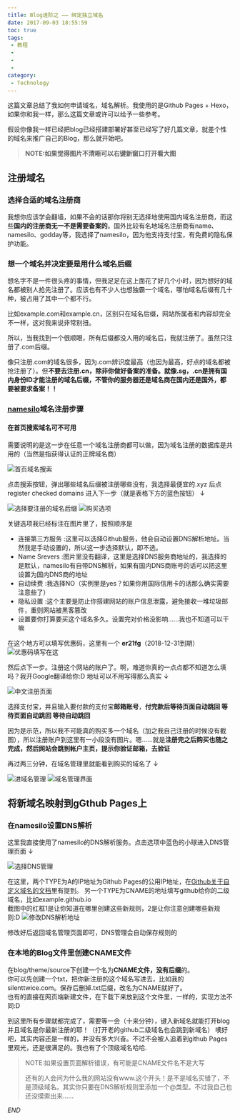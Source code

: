 ```yaml
---
title: Blog进阶之 —— 绑定独立域名
date: 2017-09-03 18:55:59
toc: true
tags:
 - 教程
 - 
 - 
 - 
category:
 - Technology
---
```

这篇文章总结了我如何申请域名，域名解析。我使用的是Github Pages + Hexo，如果你和我一样，那么这篇文章或许可以给予一些参考。
<!--more-->  


假设你像我一样已经把blog已经搭建部署好甚至已经写了好几篇文章，就差个性的域名来推广自己的Blog，那么就开始吧。  
> **NOTE:如果觉得图片不清晰可以右键新窗口打开看大图**
## 注册域名
### 选择合适的域名注册商
我想你应该学会翻墙，如果不会的话那你将别无选择地使用国内域名注册商，而这些**国内的注册商无一不是需要备案的**。国外比较有名地域名注册商有name、namesilo、godday等，我选择了namesilo，因为他支持支付宝，有免费的隐私保护功能。
### 想一个域名并决定要是用什么域名后缀
想名字不是一件很头疼的事情，但我足足在这上面花了好几个小时，因为想好的域名都被别人抢先注册了。应该也有不少人也想独霸一个域名，哪怕域名后缀有几十种，被占用了其中一个都不行。  
  
  比如example.com和example.cn，区别只在域名后缀，网站所属者和内容却完全不一样，这对我来说非常别扭。

  所以，当我找到一个很顺眼，所有后缀都没人用的域名后，我就注册了。虽然只注册了.com后缀。

  像只注册.com的域名很多，因为.com辨识度最高（也因为最高，好点的域名都被抢注册了）。但**不要去注册.cn，除非你做好备案的准备。就像.sg，.cn是拥有国内身份ID才能注册的域名后缀，不管你的服务器还是域名商在国内还是国外，都要被要求备案！！**

###  [namesilo](https://www.namesilo.com/?rid=f208e53zi)域名注册步骤
#### 在首页搜索域名可不可用
需要说明的是这一步在任意一个域名注册商都可以做，因为域名注册的数据库是共用的（当然是指获得认证的正牌域名商）

![首页域名搜索][1]
  
点击搜索按钮，弹出哪些域名后缀被注册哪些没有，我选择最便宜的.xyz 后点register checked domains 进入下一步（就是表格下方的蓝色按钮） ↓
  
![选择要注册的域名后缀][2]
![购买选项][3]
  
关键选项我已经标注在图片里了，按照顺序是  
*   连接第三方服务 :这里可以选择Github服务，他会自动设置DNS解析地址。当然我是手动设置的，所以这一步选择默认，即不选。
*   Name Srevers :图片里没有翻译，这里是选择DNS服务商地址的，我选择的是默认，namesilo有自带DNS解析，如果有国内DNS商账号的话可以把这里设置为国内DNS商的地址
*   自动续费 :我选择NO（实例里是yes？如果你用国际信用卡的话那么确实需要注意些了）
*   隐私设置 :这个主要是防止你搭建网站的账户信息泄露，避免接收一堆垃圾邮件，重则网站被黑客篡改
*   设置要你打算要买这个域名多久。设置完对价格没影响......我也不知道可以干嘛 

在这个地方可以填写优惠码，这里有一个 **er21fg**（2018-12-31到期）
![优惠码填写在这][4]
  
然后点下一步。注册这个网站的账户了。啊，难道你真的一点点都不知道怎么填吗？我开Google翻译给你:D   地址可以不用写得那么真实 ↓

![中文注册页面][5]

选择支付宝，并且输入要付款的支付宝**邮箱账号**，**付完款后等待页面自动跳回 等待页面自动跳回 等待自动跳回**

因为是示范，所以我不可能真的购买多一个域名（加之我自己注册的时候没有截图），所以注册账户到这里有一小段没有图片。嗯......就是**注册完之后购买也随之完成，然后网站会跳到帐户主页，提示你验证邮箱，去验证**  
  
再过两三分钟，在域名管理里就能看到购买的域名了 ↓

![进域名管理][6]
![域名管理界面][7]
  
## 将新域名映射到gGthub  Pages上
### 在namesilo设置DNS解析
这里我直接使用了namesilo的DNS解析服务。点击选项中蓝色的小球进入DNS管理页面 ↓ 

![选择DNS管理][8]

在这里，两个TYPE为A的IP地址为Github Pages的公用IP地址，在[Github关于自定义域名的文档](https://help.github.com/articles/setting-up-an-apex-domain/#configuring-a-records-with-your-dns-provider)里有提到。  另一个TYPE为CNAME的地址填写github给你的二级域名，比如example.github.io  
截图中的红框1是让你知道在哪里创建这些新规则，2是让你注意创建哪些新规则:D
![修改DNS解析地址][9]
  
  修改好后返回域名管理页面即可，DNS管理会自动保存规则的
### 在本地的Blog文件里创建CNAME文件
在blog/theme/source下创建一个名为**CNAME文件，没有后缀**的。  
你可以先创建一个txt，把你新注册的这个域名写进去，比如我的silenttwice.com。保存后删掉.txt后缀，改名为CNAME就好了。  
也有的直接在网页端新建文件，在下载下来放到这个文件里，一样的，实现方法不同:D  
  
  到这里所有步骤就都完成了，需要等一会（十来分钟），键入新域名就能打开blog并且域名是你最新注册的耶！（打开老的github二级域名也会跳到新域名）
  噢好吧，其实内容还是一样的，并没有多大兴奋。不过不会被人追着到github Pages里观光，还是很满足的。我也有了个顶级域名哈哈.

> NOTE:如果设置页面解析错误，有可能是CNAME文件名不是大写  
> 
> 还有的人会问为什么我的网站没有www.这个开头！是不是域名买错了，不是顶级域名。其实你只要在DNS解析规则里添加一个@类型。不过我自己也还没摸索出来......
  




*END*

[1]: \images\post\%E9%A6%96%E9%A1%B5%E5%9F%9F%E5%90%8D%E6%90%9C%E7%B4%A2.png
[2]: \images\post\%E9%80%89%E6%8B%A9%E8%A6%81%E6%B3%A8%E5%86%8C%E7%9A%84%E5%9F%9F%E5%90%8D%E5%90%8E%E7%BC%80.png
[3]: \images\post\%E8%B4%AD%E4%B9%B0%E9%80%89%E9%A1%B9.png
[4]: \images\post\%E5%A1%AB%E5%86%99%E4%BC%98%E6%83%A0%E7%A0%81.png
[5]: \images\post\%E4%B8%AD%E6%96%87%E7%89%88%E6%B3%A8%E5%86%8C%E9%A1%B5%E9%9D%A2.png
[6]: \images\post\%E9%80%89%E6%8B%A9%E5%9F%9F%E5%90%8D%E7%AE%A1%E7%90%86.png
[7]: \images\post\%E5%9F%9F%E5%90%8D%E7%AE%A1%E7%90%86%E7%95%8C%E9%9D%A2.png
[8]: \images\post\%E9%80%89%E6%8B%A9DNS%E7%AE%A1%E7%90%86.png
[9]: \images\post\%E8%AE%BE%E7%BD%AEDNS%E8%A7%A3%E6%9E%90%E5%9C%B0%E5%9D%80.png
